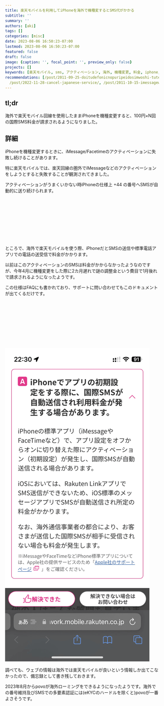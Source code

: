 ```yaml
---
title: 楽天モバイルを利用してiPhoneを海外で機種変するとSMS代がかかる
subtitle: ''
summary: ''
authors: [aki]
tags: []
categories: [misc]
date: 2023-08-06 16:50:23-07:00
lastmod: 2023-08-06 16:50:23-07:00
featured: false
draft: false
image: {caption: '', focal_point: '', preview_only: false}
projects: []
keywords: [楽天モバイル, sms, アクティベーション, 海外, 機種変更, 料金, iphone, imessage, 請求, 回線]
recommendations: [/post/2011-09-25-doitudefonicnopuripeidosimwoshi-tuteguang-potaburuwoshi-sitemita/,
  /post/2022-11-28-cancel-japanese-service/, /post/2011-10-15-imessagewoipadtoiphonedeshi-ifen-kerufang-fa/]
---
```


## tl;dr

海外で楽天モバイル回線を使用したままiPhoneを機種変更すると、100円×N回の国際SMS料金が請求されるようになりました。

## 詳細

iPhoneを機種変更するときに、iMessage/Facetimeのアクティベーションに失敗し続けることがあります。

特に楽天モバイルでは、楽天回線の圏外でiMessageなどのアクティベーションをしようとすると失敗することが観測されてきました。

アクティベーションがうまくいかない時iPhoneの仕様上 +44 の番号へSMSが自動的に送り続けられます。

<div class="iframely-embed"><div class="iframely-responsive" style="height: 140px; padding-bottom: 0;"><a href="https://discussions.apple.com/thread/8608970" data-iframely-url="//iframely.net/RDc3t4E"></a></div></div><script async src="//iframely.net/embed.js"></script>

ところで、海外で楽天モバイルを使う際、iPhoneだとSMSの送信や標準電話アプリでの電話の送受信で料金がかかります。

以前はこのアクティベーションのSMSは料金がかからなかったようなのですが、今年4月に機種変更をした際に2カ月遅れで謎の調整金という費目で1月後れで請求されるようになったようです。

この仕様はFAQにも書かれており、サポートに問い合わせてもこのドキュメントが出てくるだけです。

<div class="iframely-embed"><div class="iframely-responsive" style="height: 140px; padding-bottom: 0;"><a href="https://network.mobile.rakuten.co.jp/faq/detail/00001698/" data-iframely-url="//iframely.net/Q04zQES"></a></div></div><script async src="//iframely.net/embed.js"></script>

![楽天モバイルのドキュメント](image.png)


調べても、ウェブの情報は海外では楽天モバイルが良いという情報しか出てこなかったので、備忘録として書き残しておきます。

2023年8月からpovoが海外ローミングをできるようになったようです。海外での番号維持及びSMSでの多要素認証には(eKYCのハードルを除くと)povoが一番よさそうです。

<div class="iframely-embed"><div class="iframely-responsive" style="height: 140px; padding-bottom: 0;"><a href="https://povo.jp/service/international_roaming/" data-iframely-url="//iframely.net/rLcnF21?card=small"></a></div></div><script async src="//iframely.net/embed.js"></script>

<div class="iframely-embed"><div class="iframely-responsive" style="height: 140px; padding-bottom: 0;"><a href="https://www.itmedia.co.jp/mobile/articles/2307/22/news056.html" data-iframely-url="//iframely.net/fPFk2T7?card=small"></a></div></div><script async src="//iframely.net/embed.js"></script>